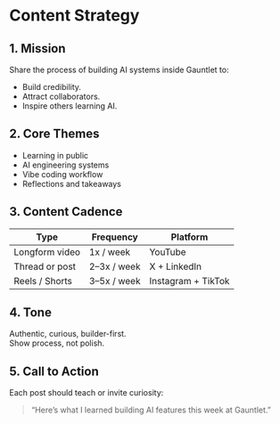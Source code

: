 # Content Strategy

## 1. Mission
Share the process of building AI systems inside Gauntlet to:
- Build credibility.
- Attract collaborators.
- Inspire others learning AI.

## 2. Core Themes
- Learning in public
- AI engineering systems
- Vibe coding workflow
- Reflections and takeaways

## 3. Content Cadence
| Type | Frequency | Platform |
|------|------------|-----------|
| Longform video | 1x / week | YouTube |
| Thread or post | 2–3x / week | X + LinkedIn |
| Reels / Shorts | 3–5x / week | Instagram + TikTok |

## 4. Tone
Authentic, curious, builder-first.  
Show process, not polish.

## 5. Call to Action
Each post should teach or invite curiosity:
> “Here’s what I learned building AI features this week at Gauntlet.”